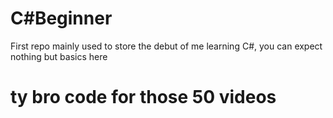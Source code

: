 # C#Beginner
First repo mainly used to store the debut of me learning C#, you can expect nothing but basics here


# ty bro code for those 50 videos 